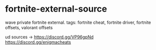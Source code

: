 # fortnite-external-source
wave private fortnite external. tags: fortnite cheat, fortnite driver, fortnite offsets, valorant offsets

ud sources -> https://discord.gg/VP96gpNd
              https://discord.gg/enigmacheats
